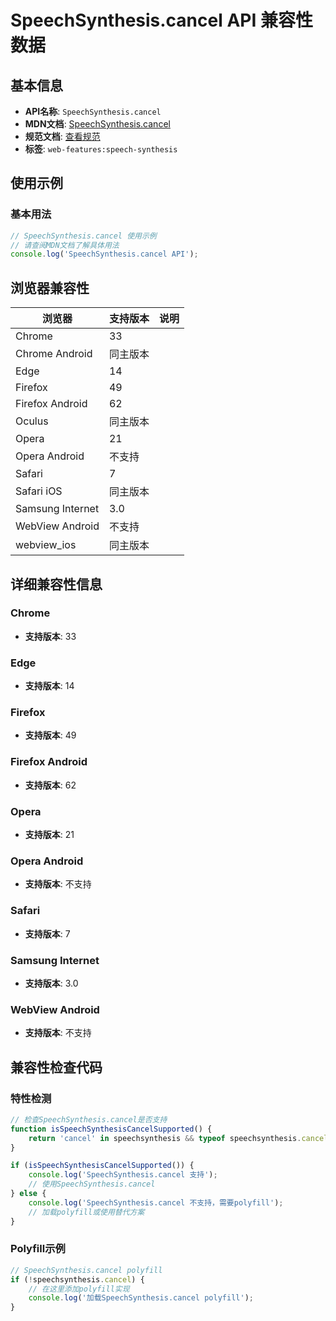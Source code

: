 # SpeechSynthesis.cancel API 兼容性数据

## 基本信息

- **API名称**: `SpeechSynthesis.cancel`
- **MDN文档**: [SpeechSynthesis.cancel](https://developer.mozilla.org/docs/Web/API/SpeechSynthesis/cancel)
- **规范文档**: [查看规范](https://webaudio.github.io/web-speech-api/#dom-speechsynthesis-cancel)
- **标签**: `web-features:speech-synthesis`

## 使用示例

### 基本用法

```javascript
// SpeechSynthesis.cancel 使用示例
// 请查阅MDN文档了解具体用法
console.log('SpeechSynthesis.cancel API');
```

## 浏览器兼容性

| 浏览器 | 支持版本 | 说明 |
|--------|----------|------|
| Chrome | 33 |  |
| Chrome Android | 同主版本 |  |
| Edge | 14 |  |
| Firefox | 49 |  |
| Firefox Android | 62 |  |
| Oculus | 同主版本 |  |
| Opera | 21 |  |
| Opera Android | 不支持 |  |
| Safari | 7 |  |
| Safari iOS | 同主版本 |  |
| Samsung Internet | 3.0 |  |
| WebView Android | 不支持 |  |
| webview_ios | 同主版本 |  |

## 详细兼容性信息

### Chrome

- **支持版本**: 33

### Edge

- **支持版本**: 14

### Firefox

- **支持版本**: 49

### Firefox Android

- **支持版本**: 62

### Opera

- **支持版本**: 21

### Opera Android

- **支持版本**: 不支持

### Safari

- **支持版本**: 7

### Samsung Internet

- **支持版本**: 3.0

### WebView Android

- **支持版本**: 不支持

## 兼容性检查代码

### 特性检测

```javascript
// 检查SpeechSynthesis.cancel是否支持
function isSpeechSynthesisCancelSupported() {
    return 'cancel' in speechsynthesis && typeof speechsynthesis.cancel === 'function';
}

if (isSpeechSynthesisCancelSupported()) {
    console.log('SpeechSynthesis.cancel 支持');
    // 使用SpeechSynthesis.cancel
} else {
    console.log('SpeechSynthesis.cancel 不支持，需要polyfill');
    // 加载polyfill或使用替代方案
}
```

### Polyfill示例

```javascript
// SpeechSynthesis.cancel polyfill
if (!speechsynthesis.cancel) {
    // 在这里添加polyfill实现
    console.log('加载SpeechSynthesis.cancel polyfill');
}
```

